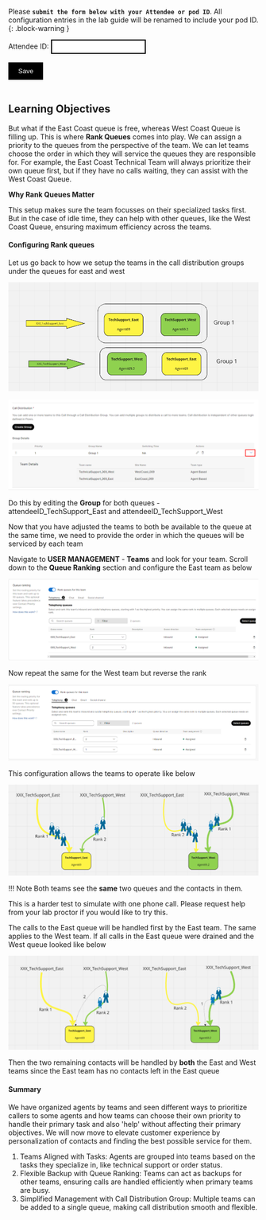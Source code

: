 <script>
 function update () {
    const form = document.forms['attendee-form'];
    if (form) {
      form.addEventListener('submit', function (event) {
        event.preventDefault();
        const inputs = Array.from(form.querySelectorAll('input'));
        const values = inputs.reduce((acc, input) => {
          acc[input.id + '_out'] = input.value;
          return acc;
        }, {});

        Object.entries(values).forEach(([id, value]) => {
          const elements = document.getElementsByClassName(id);
          Array.from(elements).forEach(element => {

            console.log(element.innerHTML);
            if(Number(element.innerHTML) > 99 ){
               console.log(`Got a 99+ attendee: ${element.innerHTML}`);
               element.innerHTML = value;
             }
            else{
               console.log(`Got a sub 99 attendee: ${element.innerHTML}`);
               if(element.innerHTML.includes('gmail.com'))
               {
                element.innerHTML = `0${value}`;
                }
               else{
                element.innerHTML = value;
               }
                }
          });
        });
        const attendeeIDInput = form.elements['attendeeID'];
       if (attendeeIDInput && attendeeIDInput.value !== 'Your_Attendee_ID') {
          localStorage.setItem('attendeeID', attendeeIDInput.value);
        }
      });
    }
  };
</script>
<style>
  /* Style for the button */
  button {
    background-color: black; /* Set the background color to black */
    color: white; /* Set the text color to white */
    border: none; /* Remove the border */
    padding: 10px 20px; /* Add some padding for better appearance */
    cursor: pointer; /* Show a pointer cursor on hover */
  }

   /* Style for the input element */
  input[type="text"] {
    border: 2px solid black; /* Set the border thickness to 2px */
    padding: 5px; /* Add some padding for better appearance */

</style>

Please **`submit the form below with your Attendee or pod ID`**. All configuration entries in the lab guide will be renamed to include your pod ID.
 {: .block-warning }

<script>
document.forms["attendee-form"][1].value = localStorage.getItem("attendeeID") || "Your Attendee ID" 
</script>
<form id="attendee-form">
  <label for="attendee">Attendee ID:</label>
  <input type="text" id="attendee" name="attendee" onChange="update()"><br>
<br>
  <button onclick="update()">Save</button>
</form>

<br/>


## Learning Objectives

But what if the East Coast queue is free, whereas West Coast Queue is filling up. This is where **Rank Queues** comes into play. We can assign a priority to the queues from the perspective of the team. We can let teams choose the order in which they will service the queues they are responsible for. For example, the East Coast Technical Team will always prioritize their own queue first, but if they have no calls waiting, they can assist with the West Coast Queue. 

**Why Rank Queues Matter**

This setup makes sure the team focusses on their specialized tasks first. But in the case of idle time, they can help with other queues, like the West Coast Queue, ensuring maximum efficiency across the teams. 


#### Configuring Rank queues

Let us go back to how we setup the teams in the call distribution groups under the queues for east and west

![cdg](../assets/teams/cdg_3.png)

![cdg](../assets/cdg/cdg_6.png)

Do this by editing the **Group** for both queues - <w class = "attendee_out">attendeeID</w>_TechSupport_East and <w class = "attendee_out">attendeeID</w>_TechSupport_West

Now that you have adjusted the teams to both be available to the queue at the same time, we need to provide the order in which the queues will be serviced by each team

Navigate to **USER MANAGEMENT** - **Teams** and look for your team. Scroll down to the **Queue Ranking** section and configure the East team as below

![rank](../assets/rank/rank_2.png)

Now repeat the same for the West team but reverse the rank

![rank](../assets/rank/rank_1.png)

This configuration allows the teams to operate like below

![rank](../assets/rank/rank_3.png)

!!! Note
    Both teams see the **same** two queues and the contacts in them. 

This is a harder test to simulate with one phone call. Please request help from your lab proctor if you would like to try this.

The calls to the East queue will be handled first by the East team. The same applies to the West team. If all calls in the East queue were drained and the West queue looked like below

![rank](../assets/rank/rank_4.png)

Then the two remaining contacts will be handled by **both** the East and West teams since the East team has no contacts left in the East queue

#### Summary

We have organized agents by teams and seen different ways to prioritize callers to some agents and how teams can choose their own priority to handle their primary task and also 'help' without affecting their primary objectives. We will now move to elevate customer experience by personalization of contacts and finding the best possible service for them. 

1.	Teams Aligned with Tasks: Agents are grouped into teams based on the tasks they specialize in, like technical support or order status. 
2.	Flexible Backup with Queue Ranking: Teams can act as backups for other teams, ensuring calls are handled efficiently when primary teams are busy.
3.	Simplified Management with Call Distribution Group: Multiple teams can be added to a single queue, making call distribution smooth and flexible. 

